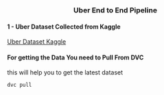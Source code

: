 <h3 align="center">Uber End to End Pipeline</h3>


#### 1 - Uber Dataset Collected from Kaggle

[Uber Dataset Kaggle](https://www.kaggle.com/datasets/yasserh/uber-fares-dataset)


#### For getting the Data You need to Pull From DVC

this will help you to get the latest dataset

```
dvc pull
```